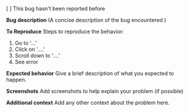 [ ] This bug hasn't been reported before 

**Bug description**
(A concise description of the bug encountered ) 

**To Reproduce**
Steps to reproduce the behavior:
1. Go to '...'
2. Click on '....'
3. Scroll down to '....'
4. See error

**Expected behavior**
Give a brief description of what you expected to happen.

**Screenshots**
Add screenshots to help explain your problem (if possible)


**Additional context**
Add any other context about the problem here.


